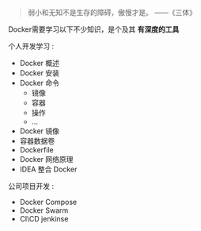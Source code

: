 > 弱小和无知不是生存的障碍，傲慢才是。
> ——《三体》

Docker需要学习以下不少知识，是个及其 **有深度的工具** 

个人开发学习 : 

- Docker 概述
- Docker 安装
- Docker 命令
	- 镜像
	- 容器
	- 操作
	- ...
- Docker 镜像
- 容器数据卷
- Dockerfile
- Docker 网络原理
- IDEA 整合 Docker

公司项目开发 : 

- Docker Compose
- Docker Swarm
- CI\\CD jenkinse

